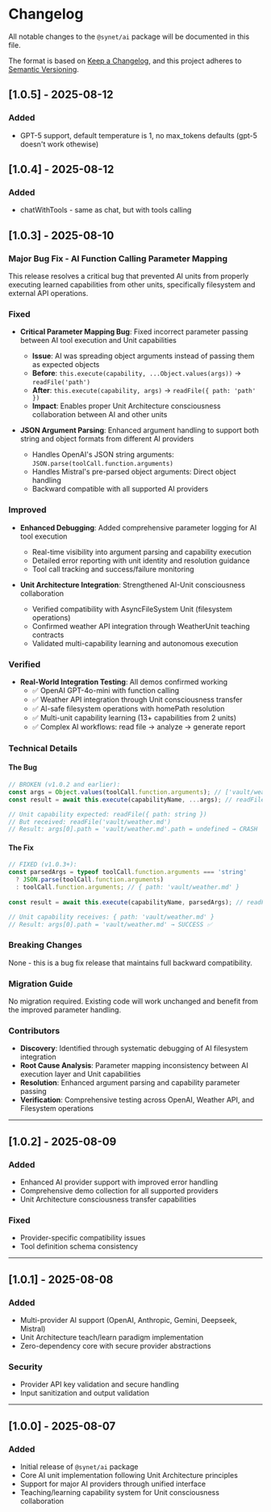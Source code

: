 # Changelog

All notable changes to the `@synet/ai` package will be documented in this file.

The format is based on [Keep a Changelog](https://keepachangelog.com/en/1.0.0/),
and this project adheres to [Semantic Versioning](https://semver.org/spec/v2.0.0.html).


## [1.0.5] - 2025-08-12

### Added

- GPT-5 support, default temperature is 1, no max_tokens defaults (gpt-5 doesn't work othewise) 

## [1.0.4] - 2025-08-12

### Added

- chatWithTools - same as chat, but with tools calling

## [1.0.3] - 2025-08-10

### Major Bug Fix - AI Function Calling Parameter Mapping

This release resolves a critical bug that prevented AI units from properly executing learned capabilities from other units, specifically filesystem and external API operations.

### Fixed

- **Critical Parameter Mapping Bug**: Fixed incorrect parameter passing between AI tool execution and Unit capabilities
  - **Issue**: AI was spreading object arguments instead of passing them as expected objects
  - **Before**: `this.execute(capability, ...Object.values(args))` → `readFile('path')` 
  - **After**: `this.execute(capability, args)` → `readFile({ path: 'path' })`
  - **Impact**: Enables proper Unit Architecture consciousness collaboration between AI and other units

- **JSON Argument Parsing**: Enhanced argument handling to support both string and object formats from different AI providers
  - Handles OpenAI's JSON string arguments: `JSON.parse(toolCall.function.arguments)`
  - Handles Mistral's pre-parsed object arguments: Direct object handling
  - Backward compatible with all supported AI providers

### Improved

- **Enhanced Debugging**: Added comprehensive parameter logging for AI tool execution
  - Real-time visibility into argument parsing and capability execution
  - Detailed error reporting with unit identity and resolution guidance
  - Tool call tracking and success/failure monitoring

- **Unit Architecture Integration**: Strengthened AI-Unit consciousness collaboration
  - Verified compatibility with AsyncFileSystem Unit (filesystem operations)
  - Confirmed weather API integration through WeatherUnit teaching contracts
  - Validated multi-capability learning and autonomous execution

### Verified

- **Real-World Integration Testing**: All demos confirmed working
  - ✅ OpenAI GPT-4o-mini with function calling
  - ✅ Weather API integration through Unit consciousness transfer
  - ✅ AI-safe filesystem operations with homePath resolution
  - ✅ Multi-unit capability learning (13+ capabilities from 2 units)
  - ✅ Complex AI workflows: read file → analyze → generate report

### Technical Details

#### The Bug
```typescript
// BROKEN (v1.0.2 and earlier):
const args = Object.values(toolCall.function.arguments); // ['vault/weather.md']
const result = await this.execute(capabilityName, ...args); // readFile('vault/weather.md')

// Unit capability expected: readFile({ path: string })
// But received: readFile('vault/weather.md')
// Result: args[0].path = 'vault/weather.md'.path = undefined → CRASH
```

#### The Fix  
```typescript
// FIXED (v1.0.3+):
const parsedArgs = typeof toolCall.function.arguments === 'string' 
  ? JSON.parse(toolCall.function.arguments) 
  : toolCall.function.arguments; // { path: 'vault/weather.md' }
  
const result = await this.execute(capabilityName, parsedArgs); // readFile({ path: 'vault/weather.md' })

// Unit capability receives: { path: 'vault/weather.md' }
// Result: args[0].path = 'vault/weather.md' → SUCCESS ✅
```

### Breaking Changes

None - this is a bug fix release that maintains full backward compatibility.

### Migration Guide

No migration required. Existing code will work unchanged and benefit from the improved parameter handling.

### Contributors

- **Discovery**: Identified through systematic debugging of AI filesystem integration
- **Root Cause Analysis**: Parameter mapping inconsistency between AI execution layer and Unit capabilities
- **Resolution**: Enhanced argument parsing and capability parameter passing
- **Verification**: Comprehensive testing across OpenAI, Weather API, and Filesystem operations

---

## [1.0.2] - 2025-08-09

### Added
- Enhanced AI provider support with improved error handling
- Comprehensive demo collection for all supported providers
- Unit Architecture consciousness transfer capabilities

### Fixed
- Provider-specific compatibility issues
- Tool definition schema consistency

---

## [1.0.1] - 2025-08-08

### Added
- Multi-provider AI support (OpenAI, Anthropic, Gemini, Deepseek, Mistral)
- Unit Architecture teach/learn paradigm implementation
- Zero-dependency core with secure provider abstractions

### Security
- Provider API key validation and secure handling
- Input sanitization and output validation

---

## [1.0.0] - 2025-08-07

### Added
- Initial release of `@synet/ai` package
- Core AI unit implementation following Unit Architecture principles
- Support for major AI providers through unified interface
- Teaching/learning capability system for Unit consciousness collaboration
